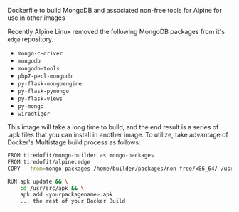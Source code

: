 Dockerfile to build MongoDB and associated non-free tools for Alpine for use in other images

Recently Alpine Linux removed the following MongoDB packages from it's `edge` repository.

* `mongo-c-driver`
* `mongodb`
* `mongodb-tools`
* `php7-pecl-mongodb`
* `py-flask-mongoengine`
* `py-flask-pymongo`
* `py-flask-views`
* `py-mongo`
* `wiredtiger`

This image will take a long time to build, and the end result is a series of .apk files that you can install in another image.
To utilize, take advantage of Docker's Multistage build process as follows:

```bash
FROM tiredofit/mongo-builder as mongo-packages
FROM tiredofit/alpine:edge
COPY --from=mongo-packages /home/builder/packages/non-free/x86_64/ /usr/src/apk

RUN apk update && \
    cd /usr/src/apk && \
    apk add <yourpackagename>.apk
    ... the rest of your Docker Build
```
